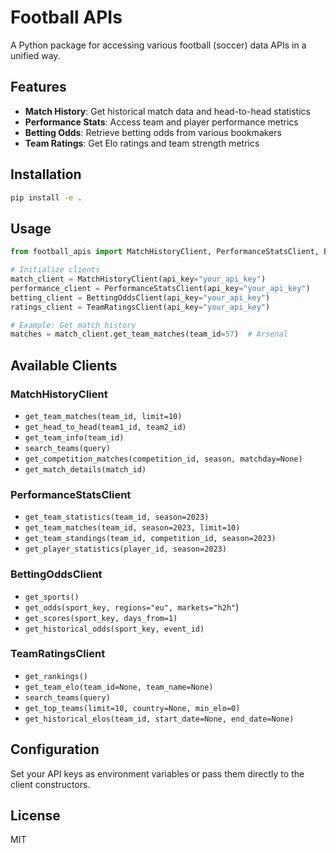 # Football APIs

A Python package for accessing various football (soccer) data APIs in a unified way.

## Features

- **Match History**: Get historical match data and head-to-head statistics
- **Performance Stats**: Access team and player performance metrics
- **Betting Odds**: Retrieve betting odds from various bookmakers
- **Team Ratings**: Get Elo ratings and team strength metrics

## Installation

```bash
pip install -e .
```

## Usage

```python
from football_apis import MatchHistoryClient, PerformanceStatsClient, BettingOddsClient, TeamRatingsClient

# Initialize clients
match_client = MatchHistoryClient(api_key="your_api_key")
performance_client = PerformanceStatsClient(api_key="your_api_key")
betting_client = BettingOddsClient(api_key="your_api_key")
ratings_client = TeamRatingsClient(api_key="your_api_key")

# Example: Get match history
matches = match_client.get_team_matches(team_id=57)  # Arsenal
```

## Available Clients

### MatchHistoryClient
- `get_team_matches(team_id, limit=10)`
- `get_head_to_head(team1_id, team2_id)`
- `get_team_info(team_id)`
- `search_teams(query)`
- `get_competition_matches(competition_id, season, matchday=None)`
- `get_match_details(match_id)`

### PerformanceStatsClient
- `get_team_statistics(team_id, season=2023)`
- `get_team_matches(team_id, season=2023, limit=10)`
- `get_team_standings(team_id, competition_id, season=2023)`
- `get_player_statistics(player_id, season=2023)`

### BettingOddsClient
- `get_sports()`
- `get_odds(sport_key, regions="eu", markets="h2h"`)
- `get_scores(sport_key, days_from=1)`
- `get_historical_odds(sport_key, event_id)`

### TeamRatingsClient
- `get_rankings()`
- `get_team_elo(team_id=None, team_name=None)`
- `search_teams(query)`
- `get_top_teams(limit=10, country=None, min_elo=0)`
- `get_historical_elos(team_id, start_date=None, end_date=None)`

## Configuration

Set your API keys as environment variables or pass them directly to the client constructors.

## License

MIT
